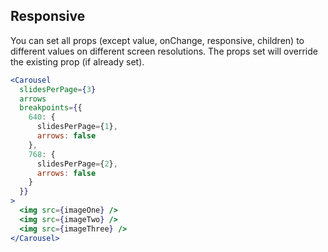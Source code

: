 ## Responsive
You can set all props (except value, onChange, responsive, children) to different values on different screen resolutions. The props set will override the existing prop (if already set).
```jsx render
<Carousel
  slidesPerPage={3}
  arrows
  breakpoints={{
    640: {
      slidesPerPage={1},
      arrows: false
    },
    768: {
      slidesPerPage={2},
      arrows: false
    }
  }}
>
  <img src={imageOne} />
  <img src={imageTwo} />
  <img src={imageThree} />
</Carousel>
```
